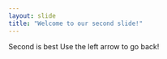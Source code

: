 ```yaml
---
layout: slide
title: "Welcome to our second slide!"
---
```

Second is best
Use the left arrow to go back!
